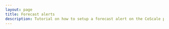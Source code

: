 ```yaml
---
layout: page
title: Forecast alerts
description: Tutorial on how to setup a forecast alert on the CoScale platform
---
```

